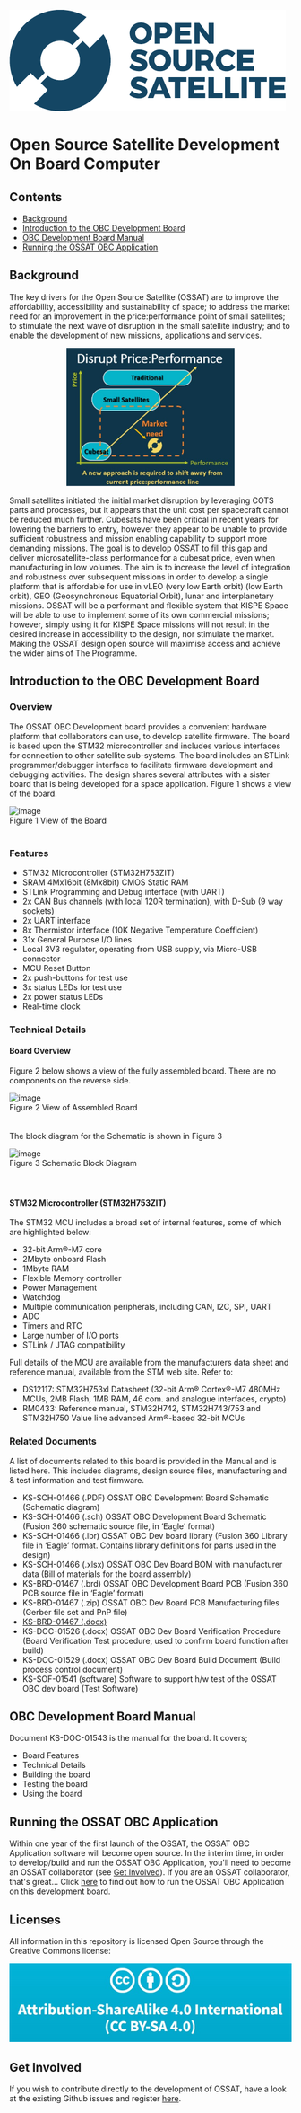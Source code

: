 ![](gui_assets/OSSAT-LOGO-BLUE.png)
# Open Source Satellite Development On Board Computer

## Contents
- [Background](#background)
- [Introduction to the OBC Development Board](#Introduction-to-the-OBC-Development-Board)
- [OBC Development Board Manual](#OBC-Development-Board-Manual)
- [Running the OSSAT OBC Application](#running-the-ossat-obc-application)

## Background
The key drivers for the Open Source Satellite (OSSAT) are to improve the affordability, accessibility and
sustainability of space; to address the market need for an improvement in the
price:performance point of small satellites; to stimulate the next wave of disruption
in the small satellite industry; and to enable the development of new missions,
applications and services.
<p style="text-align: center;">
<img src="https://github.com/Open-Source-Satellite/OSSAT_OBC_Dev_Board/blob/main/gui_assets/OSSAT_History.jpg?raw=true" alt="OSSAT History"/ width="300">
</p>
Small satellites initiated the initial market
disruption by leveraging COTS parts and
processes, but it appears that the unit cost
per spacecraft cannot be reduced much
further.  
Cubesats have been critical in recent years for
lowering the barriers to entry, however they
appear to be unable to provide sufficient
robustness and mission enabling capability to
support more demanding missions.  
The goal is to develop OSSAT to fill this gap and deliver microsatellite-class
performance for a cubesat price, even when manufacturing in low volumes. The
aim is to increase the level of integration and robustness over subsequent missions
in order to develop a single platform that is affordable for use in vLEO (very low
Earth orbit) (low Earth orbit), GEO (Geosynchronous Equatorial Orbit), lunar and
interplanetary missions.  
OSSAT will be a performant and flexible
system that KISPE Space will be able to use to implement some of its own
commercial missions; however, simply using it for KISPE Space missions will not
result in the desired increase in accessibility to the design, nor stimulate the
market.  
Making the OSSAT design open source will maximise access and achieve the wider aims of The
Programme.  

## Introduction to the OBC Development Board
### Overview
The OSSAT OBC Development board provides a convenient hardware platform that collaborators can use, to develop satellite firmware.
The board is based upon the STM32 microcontroller and includes various interfaces for connection to other satellite sub-systems. 
The board includes an STLink programmer/debugger interface to facilitate firmware development and debugging activities.
The design shares several attributes with a sister board that is being developed for a space application.
Figure 1 shows a view of the board.

![image](https://user-images.githubusercontent.com/111048316/216616583-057bedc1-52d7-4567-b377-4d88b519655f.png)   
Figure 1  View of the Board
<br/>
<br/>
### Features
- STM32 Microcontroller (STM32H753ZIT)
- SRAM 4Mx16bit (8Mx8bit) CMOS Static RAM
- STLink Programming and Debug interface (with UART)
- 2x CAN Bus channels (with local 120R termination), with D-Sub (9 way sockets)
- 2x UART interface
- 8x Thermistor interface (10K Negative Temperature Coefficient)
- 31x General Purpose I/O lines
- Local 3V3 regulator, operating from USB supply, via Micro-USB connector
- MCU Reset Button
- 2x push-buttons for test use
- 3x status LEDs for test use
- 2x power status LEDs
- Real-time clock

### Technical Details
#### Board Overview
Figure 2 below shows a view of the fully assembled board. There are no components on the reverse side.

![image](https://user-images.githubusercontent.com/111048316/216617689-4c41ee5b-1571-40e6-a27d-4a0dc18d36d7.png)   
Figure 2  View of Assembled Board
<br/>   
<br/> 
The block diagram for the Schematic is shown in Figure 3

![image](https://user-images.githubusercontent.com/111048316/216617843-7995490b-6f9a-41d4-85e5-43f7f01a4bd4.png)   
Figure 3  Schematic Block Diagram
<br/>   
<br/> 
#### STM32 Microcontroller (STM32H753ZIT)
The STM32 MCU includes a broad set of internal features, some of which are highlighted below:
- 32-bit Arm®-M7 core
- 2Mbyte onboard Flash
- 1Mbyte RAM
- Flexible Memory controller
- Power Management
- Watchdog
- Multiple communication peripherals, including CAN, I2C, SPI, UART
- ADC
- Timers and RTC
- Large number of I/O ports
- STLink / JTAG compatibility

Full details of the MCU are available from the manufacturers data sheet and reference manual, available from the STM web site. Refer to:
- DS12117: STM32H753xl Datasheet (32-bit Arm® Cortex®-M7 480MHz MCUs, 2MB Flash, 1MB RAM, 46 com. and analogue interfaces, crypto)
- RM0433: Reference manual, STM32H742, STM32H743/753 and STM32H750 Value line advanced Arm®-based 32-bit MCUs

### Related Documents
A list of documents related to this board is provided in the Manual and is listed here. This includes diagrams, design source files, manufacturing and & test information and test firmware.
- KS-SCH-01466 (.PDF) OSSAT OBC Development Board Schematic (Schematic diagram)
- KS-SCH-01466 (.sch) OSSAT OBC Development Board Schematic (Fusion 360 schematic source file, in ‘Eagle’ format)
- KS-SCH-01466 (.lbr) OSSAT OBC Dev board library (Fusion 360 Library file in ‘Eagle’ format. Contains library definitions for parts used in the design)
- KS-SCH-01466 (.xlsx) OSSAT OBC Dev Board BOM with manufacturer data (Bill of materials for the board assembly)
- KS-BRD-01467 (.brd) OSSAT OBC Development Board PCB (Fusion 360 PCB source file in ‘Eagle’ format)
- KS-BRD-01467 (.zip) OSSAT OBC Dev Board PCB Manufacturing files	(Gerber file set and PnP file)
- [KS-BRD-01467 (.docx)](https://github.com/Open-Source-Satellite/OSSAT_OBC_Dev_Board/blob/main/OSSAT%20OBC%20Dev%20Board%20Drawings/KS-BRD-01467-02%20OSSAT%20OBC%20Dev%20board%20PCB%20Layer%20Stackup.docx)
- KS-DOC-01526 (.docx) OSSAT OBC Dev Board Verification Procedure	(Board Verification Test procedure, used to confirm board function after build)
- KS-DOC-01529 (.docx) OSSAT OBC Dev Board Build Document (Build process control document)
- KS-SOF-01541 (software) Software to support h/w test of the OSSAT OBC dev board	(Test Software)

## OBC Development Board Manual
Document KS-DOC-01543 is the manual for the board. It covers;
- Board Features
- Technical Details
- Building the board
- Testing the board
- Using the board

## Running the OSSAT OBC Application
Within one year of the first launch of the OSSAT, the OSSAT OBC Application software will become open source. In the interim time, in order to develop/build and run the OSSAT OBC Application, you'll need to become an OSSAT collaborator (see [Get Involved](#get-involved])).
If you are an OSSAT collaborator, that's great... Click [here](/OBC_CODE_README.md) to find out how to run the OSSAT OBC Application on this development board.

## Licenses
All information in this repository is licensed Open Source through the Creative Commons license:

![](gui_assets/CC-BY-SA.jpg)

## Get Involved
If you wish to contribute directly to the development of OSSAT, have a look at the existing Github issues and register [here](https://www.opensourcesatellite.org/register/).
